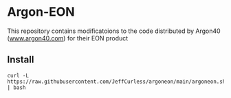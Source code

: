 # Argon-EON
This repository contains modificatoions to the code distributed by Argon40 (www.argon40.com) for their EON product

## Install

```
curl -L https://raw.githubusercontent.com/JeffCurless/argoneon/main/argoneon.sh | bash
```
